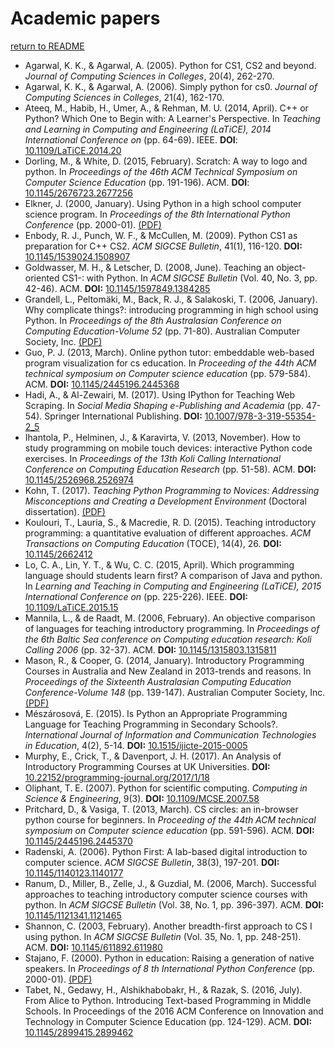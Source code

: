 # Academic papers

[return to README](README.md)

* Agarwal, K. K., & Agarwal, A. (2005). Python for CS1, CS2 and beyond. *Journal of Computing Sciences in Colleges*, 20(4), 262-270.
* Agarwal, K. K., & Agarwal, A. (2006). Simply python for cs0. *Journal of Computing Sciences in Colleges*, 21(4), 162-170. 
* Ateeq, M., Habib, H., Umer, A., & Rehman, M. U. (2014, April). C++ or Python? Which One to Begin with: A Learner's Perspective. In *Teaching and Learning in Computing and Engineering (LaTiCE), 2014 International Conference on* (pp. 64-69). IEEE. **DOI**: [10.1109/LaTiCE.2014.20](https://doi.org/10.1109/LaTiCE.2014.20)
* Dorling, M., & White, D. (2015, February). Scratch: A way to logo and python. In *Proceedings of the 46th ACM Technical Symposium on Computer Science Education* (pp. 191-196). ACM. **DOI**: [10.1145/2676723.2677256](https://doi.org/10.1145/2676723.2677256)
* Elkner, J. (2000, January). Using Python in a high school computer science program. In *Proceedings of the 8th International Python Conference* (pp. 2000-01). [(PDF)](http://ftp.python.org/workshops/2000-01/proceedings/papers/elkner/elkner.pdf)
* Enbody, R. J., Punch, W. F., & McCullen, M. (2009). Python CS1 as preparation for C++ CS2. *ACM SIGCSE Bulletin*, 41(1), 116-120. **DOI:** [10.1145/1539024.1508907](https://doi.org/10.1145/1539024.1508907)
* Goldwasser, M. H., & Letscher, D. (2008, June). Teaching an object-oriented CS1-: with Python. In *ACM SIGCSE Bulletin* (Vol. 40, No. 3, pp. 42-46). ACM. **DOI:** [10.1145/1597849.1384285](https://doi.org/10.1145/1597849.1384285)
* Grandell, L., Peltomäki, M., Back, R. J., & Salakoski, T. (2006, January). Why complicate things?: introducing programming in high school using Python. In *Proceedings of the 8th Australasian Conference on Computing Education-Volume 52* (pp. 71-80). Australian Computer Society, Inc. [(PDF)](http://crpit.scem.westernsydney.edu.au/confpapers/CRPITV52Grandell.pdf)
* Guo, P. J. (2013, March). Online python tutor: embeddable web-based program visualization for cs education. In *Proceeding of the 44th ACM technical symposium on Computer science education* (pp. 579-584). ACM. **DOI:** [10.1145/2445196.2445368](https://doi.org/10.1145/2445196.2445368)
* Hadi, A., & Al-Zewairi, M. (2017). Using IPython for Teaching Web Scraping. In *Social Media Shaping e-Publishing and Academia* (pp. 47-54). Springer International Publishing. **DOI:** [10.1007/978-3-319-55354-2_5](https://doi.org/10.1007/978-3-319-55354-2_5)
* Ihantola, P., Helminen, J., & Karavirta, V. (2013, November). How to study programming on mobile touch devices: interactive Python code exercises. In *Proceedings of the 13th Koli Calling International Conference on Computing Education Research* (pp. 51-58). ACM. **DOI:** [10.1145/2526968.2526974](https://doi.org/10.1145/2526968.2526974)
* Kohn, T. (2017). *Teaching Python Programming to Novices: Addressing Misconceptions and Creating a Development Environment* (Doctoral dissertation). [(PDF)](http://e-collection.library.ethz.ch/eserv/eth:50720/eth-50720-02.pdf)
* Koulouri, T., Lauria, S., & Macredie, R. D. (2015). Teaching introductory programming: a quantitative evaluation of different approaches. *ACM Transactions on Computing Education* (TOCE), 14(4), 26. **DOI:** [10.1145/2662412](https://doi.org/10.1145/2662412)
* Lo, C. A., Lin, Y. T., & Wu, C. C. (2015, April). Which programming language should students learn first? A comparison of Java and python. In *Learning and Teaching in Computing and Engineering (LaTiCE), 2015 International Conference on* (pp. 225-226). IEEE. **DOI:** [10.1109/LaTiCE.2015.15](https://doi.org/10.1109/LaTiCE.2015.15)
* Mannila, L., & de Raadt, M. (2006, February). An objective comparison of languages for teaching introductory programming. In *Proceedings of the 6th Baltic Sea conference on Computing education research: Koli Calling 2006* (pp. 32-37). ACM. **DOI:** [10.1145/1315803.1315811](https://doi.org/10.1145/1315803.1315811)
* Mason, R., & Cooper, G. (2014, January). Introductory Programming Courses in Australia and New Zealand in 2013-trends and reasons. In *Proceedings of the Sixteenth Australasian Computing Education Conference-Volume 148* (pp. 139-147). Australian Computer Society, Inc. [(PDF)](http://crpit.scem.westernsydney.edu.au/confpapers/CRPITV148Mason.pdf)
* Mészárosová, E. (2015). Is Python an Appropriate Programming Language for Teaching Programming in Secondary Schools?. *International Journal of Information and Communication Technologies in Education*, 4(2), 5-14. **DOI:** [10.1515/ijicte-2015-0005](https://doi.org/10.1515/ijicte-2015-0005)
* Murphy, E., Crick, T., & Davenport, J. H. (2017). An Analysis of Introductory Programming Courses at UK Universities. **DOI:** [10.22152/programming-journal.org/2017/1/18](https://doi.org/10.22152/programming-journal.org/2017/1/18)
* Oliphant, T. E. (2007). Python for scientific computing. *Computing in Science & Engineering*, 9(3). **DOI:** [10.1109/MCSE.2007.58](https://doi.org/10.1109/MCSE.2007.58)
* Pritchard, D., & Vasiga, T. (2013, March). CS circles: an in-browser python course for beginners. In *Proceeding of the 44th ACM technical symposium on Computer science education* (pp. 591-596). ACM. **DOI:** [10.1145/2445196.2445370](https://doi.org/10.1145/2445196.2445370)
* Radenski, A. (2006). Python First: A lab-based digital introduction to computer science. *ACM SIGCSE Bulletin*, 38(3), 197-201. **DOI:** [10.1145/1140123.1140177](https://doi.org/10.1145/1140123.1140177)
* Ranum, D., Miller, B., Zelle, J., & Guzdial, M. (2006, March). Successful approaches to teaching introductory computer science courses with python. In *ACM SIGCSE Bulletin* (Vol. 38, No. 1, pp. 396-397). ACM. **DOI:** [10.1145/1121341.1121465](https://doi.org/10.1145/1121341.1121465)
* Shannon, C. (2003, February). Another breadth-first approach to CS I using python. In *ACM SIGCSE Bulletin* (Vol. 35, No. 1, pp. 248-251). ACM. **DOI:** [10.1145/611892.611980](https://doi.org/10.1145/611892.611980)
* Stajano, F. (2000). Python in education: Raising a generation of native speakers. In *Proceedings of 8 th International Python Conference* (pp. 2000-01). [(PDF)](http://ftp.python.org/workshops/2000-01/proceedings/papers/stajano/stajano.pdf)
* Tabet, N., Gedawy, H., Alshikhabobakr, H., & Razak, S. (2016, July). From Alice to Python. Introducing Text-based Programming in Middle Schools. In Proceedings of the 2016 ACM Conference on Innovation and Technology in Computer Science Education (pp. 124-129). ACM. **DOI:** [10.1145/2899415.2899462](https://doi.org/10.1145/2899415.2899462)
